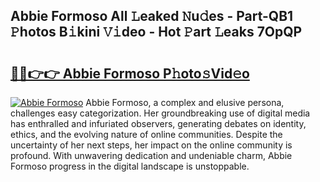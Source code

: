 ## Abbie Formoso All 𝙻eaked 𝙽u𝚍es - Part-QB1 𝙿hotos B𝚒kini 𝚅𝚒deo - Hot 𝙿art 𝙻eaks 7OpQP

# <h2><a href="http://ld2vcv.urlbe.top/?page=Abbie+Formoso">🔗🔗👉👉 Abbie Formoso P𝚑oto𝚜Vid𝚎o</a></h2>

[![Abbie Formoso](https://i.imgur.com/eBuTRDB.gif)](http://ld2vcv.urlbe.top/?page=Abbie+Formoso)
Abbie Formoso, a complex and elusive persona, challenges easy categorization. Her groundbreaking use of digital media has enthralled and infuriated observers, generating debates on identity, ethics, and the evolving nature of online communities. Despite the uncertainty of her next steps, her impact on the online community is profound. With unwavering dedication and undeniable charm, Abbie Formoso progress in the digital landscape is unstoppable.
